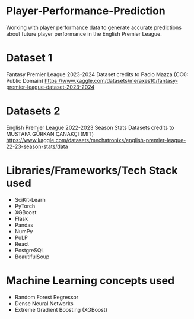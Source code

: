 # Player-Performance-Prediction
Working with player performance data to generate accurate predictions about future player performance in the English Premier League.
# Dataset 1
Fantasy Premier League 2023-2024 Dataset credits to Paolo Mazza (CC0: Public Domain)
https://www.kaggle.com/datasets/meraxes10/fantasy-premier-league-dataset-2023-2024
# Datasets 2
English Premier League 2022-2023 Season Stats Datasets credits to MUSTAFA GÜRKAN ÇANAKÇI (MIT)
https://www.kaggle.com/datasets/mechatronixs/english-premier-league-22-23-season-stats/data
# Libraries/Frameworks/Tech Stack used
- SciKit-Learn
- PyTorch
- XGBoost
- Flask
- Pandas
- NumPy
- PuLP
- React
- PostgreSQL
- BeautifulSoup
# Machine Learning concepts used
- Random Forest Regressor
- Dense Neural Networks
- Extreme Gradient Boosting (XGBoost)

